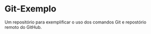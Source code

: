 # Git-Exemplo
Um repositório para exemplificar o uso dos comandos Git e repostório remoto do GitHub.

